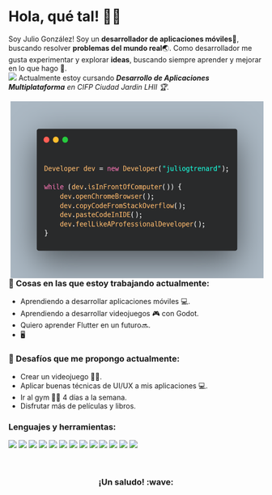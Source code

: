 <!-- Saludo -->
# Hola, qué tal! :wave::smiley:

<!--Introducción -->
Soy Julio González! Soy un **desarrollador de aplicaciones móviles**:iphone:, buscando resolver **problemas del mundo real**:earth_asia:. Como desarrollador me gusta experimentar y explorar **ideas**, buscando siempre aprender y mejorar en lo que hago :muscle:.
<br>
<img src="https://media0.giphy.com/media/v1.Y2lkPTc5MGI3NjExbHN5d3l5cWlrZ2FnNTBjd2hjZzM3YmhocmRkaHp4OG92cTRreHBpeCZlcD12MV9pbnRlcm5hbF9naWZfYnlfaWQmY3Q9Zw/c0vY2peUr4QbgDvcmZ/giphy.webp" width="30"> Actualmente estoy cursando <em><b>Desarrollo de Aplicaciones Multiplataforma</b> en CIFP Ciudad Jardin LHII :trophy:.</em>

<!-- IMG -->
<img src="https://github.com/juliogtrenard/juliogtrenard/blob/main/imgdev.png" alt="dev" align="right" width="500" height="350" />

### 💼  Cosas en las que estoy trabajando actualmente: 
* Aprendiendo a desarrollar aplicaciones móviles :computer:.
* Aprendiendo a desarrollar videojuegos :video_game: con Godot.
* Quiero aprender Flutter en un futuro🔜.
* :desktop_computer:

### 🌱 Desafíos que me propongo actualmente:
* Crear un videojuego :man_technologist:.
* Aplicar buenas técnicas de UI/UX a mis aplicaciones :computer:. 
* Ir al gym :weight_lifting_man: 4 días a la semana.
* Disfrutar más de películas y libros.

### Lenguajes y herramientas:

<code><img src="https://cdn.jsdelivr.net/gh/devicons/devicon@latest/icons/java/java-original-wordmark.svg" height="50"/></code>
<code><img src="https://cdn.jsdelivr.net/gh/devicons/devicon@latest/icons/kotlin/kotlin-plain-wordmark.svg" height="50"/></code>
<code><img src="https://cdn.jsdelivr.net/gh/devicons/devicon@latest/icons/unity/unity-original.svg" height="50"/></code>
<code><img src="https://cdn.jsdelivr.net/gh/devicons/devicon@latest/icons/godot/godot-original-wordmark.svg" height="50"/></code>
<code><img src="https://cdn.jsdelivr.net/gh/devicons/devicon@latest/icons/git/git-original.svg" height="50"/></code>
<code><img src="https://cdn.jsdelivr.net/gh/devicons/devicon@latest/icons/html5/html5-plain-wordmark.svg" height="50"/></code>
<code><img src="https://cdn.jsdelivr.net/gh/devicons/devicon@latest/icons/css3/css3-plain-wordmark.svg" height="50"/></code>
<code><img src="https://cdn.jsdelivr.net/gh/devicons/devicon@latest/icons/xml/xml-original.svg" height="50"/></code>
<code><img src="https://cdn.jsdelivr.net/gh/devicons/devicon@latest/icons/intellij/intellij-original.svg" height="50"/></code>
<code><img src="https://cdn.jsdelivr.net/gh/devicons/devicon@latest/icons/vscode/vscode-original.svg" height="50"/></code>
<code><img src="https://cdn.jsdelivr.net/gh/devicons/devicon@latest/icons/eclipse/eclipse-original-wordmark.svg" height="50"/></code>
<code><img src="https://cdn.jsdelivr.net/gh/devicons/devicon@latest/icons/androidstudio/androidstudio-original-wordmark.svg" height="50"/></code>
<code><img src="https://cdn.jsdelivr.net/gh/devicons/devicon@latest/icons/docker/docker-plain-wordmark.svg" height="50"/></code>

<br>

<h3 align="center">¡Un saludo! :wave:</h3>
